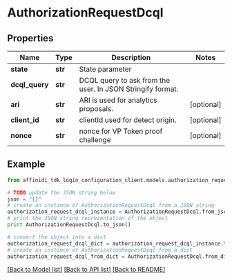 # AuthorizationRequestDcql

## Properties

| Name           | Type    | Description                                                | Notes      |
| -------------- | ------- | ---------------------------------------------------------- | ---------- |
| **state**      | **str** | State parameter                                            |
| **dcql_query** | **str** | DCQL query to ask from the user. In JSON Stringify format. |
| **ari**        | **str** | ARI is used for analytics proposals.                       | [optional] |
| **client_id**  | **str** | clientId used for detect origin.                           | [optional] |
| **nonce**      | **str** | nonce for VP Token proof challenge                         | [optional] |

## Example

```python
from affinidi_tdk_login_configuration_client.models.authorization_request_dcql import AuthorizationRequestDcql

# TODO update the JSON string below
json = "{}"
# create an instance of AuthorizationRequestDcql from a JSON string
authorization_request_dcql_instance = AuthorizationRequestDcql.from_json(json)
# print the JSON string representation of the object
print AuthorizationRequestDcql.to_json()

# convert the object into a dict
authorization_request_dcql_dict = authorization_request_dcql_instance.to_dict()
# create an instance of AuthorizationRequestDcql from a dict
authorization_request_dcql_from_dict = AuthorizationRequestDcql.from_dict(authorization_request_dcql_dict)
```

[[Back to Model list]](../README.md#documentation-for-models) [[Back to API list]](../README.md#documentation-for-api-endpoints) [[Back to README]](../README.md)
